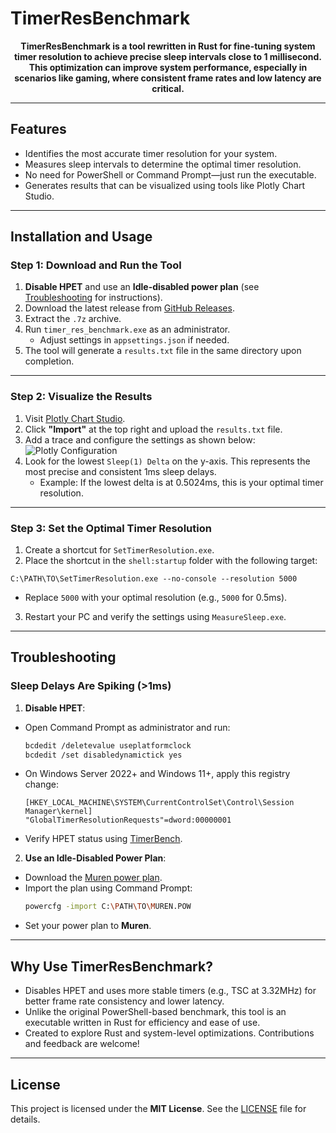 # TimerResBenchmark

<p align="center"><b>TimerResBenchmark is a tool rewritten in Rust for fine-tuning system timer resolution to achieve precise sleep intervals close to 1 millisecond. This optimization can improve system performance, especially in scenarios like gaming, where consistent frame rates and low latency are critical.</b></p>



---

## Features
- Identifies the most accurate timer resolution for your system.
- Measures sleep intervals to determine the optimal timer resolution.
- No need for PowerShell or Command Prompt—just run the executable.
- Generates results that can be visualized using tools like Plotly Chart Studio.

---

## Installation and Usage

### Step 1: Download and Run the Tool
1. **Disable HPET** and use an **Idle-disabled power plan** (see [Troubleshooting](#troubleshooting) for instructions).
2. Download the latest release from [GitHub Releases](https://github.com/SwiftyPop/TimerResBenchmark/releases).
3. Extract the `.7z` archive.
4. Run `timer_res_benchmark.exe` as an administrator.
   - Adjust settings in `appsettings.json` if needed.
5. The tool will generate a `results.txt` file in the same directory upon completion.

---

### Step 2: Visualize the Results
1. Visit [Plotly Chart Studio](https://chart-studio.plotly.com/create/#/).
2. Click **"Import"** at the top right and upload the `results.txt` file.
3. Add a trace and configure the settings as shown below:
   ![Plotly Configuration](https://github.com/SwiftyPop/TimerResBenchmark/assets/90952326/9f08eb09-7e1a-41f5-819e-10bd41444cd9)
4. Look for the lowest `Sleep(1) Delta` on the y-axis. This represents the most precise and consistent 1ms sleep delays.
   - Example: If the lowest delta is at 0.5024ms, this is your optimal timer resolution.

---

### Step 3: Set the Optimal Timer Resolution
1. Create a shortcut for `SetTimerResolution.exe`.
2. Place the shortcut in the `shell:startup` folder with the following target:
```
C:\PATH\TO\SetTimerResolution.exe --no-console --resolution 5000
```
- Replace `5000` with your optimal resolution (e.g., `5000` for 0.5ms).
3. Restart your PC and verify the settings using `MeasureSleep.exe`.

---

## Troubleshooting

### Sleep Delays Are Spiking (>1ms)
1. **Disable HPET**:
- Open Command Prompt as administrator and run:
  ```bash
  bcdedit /deletevalue useplatformclock
  bcdedit /set disabledynamictick yes
  ```
- On Windows Server 2022+ and Windows 11+, apply this registry change:
  ```plaintext
  [HKEY_LOCAL_MACHINE\SYSTEM\CurrentControlSet\Control\Session Manager\kernel]
  "GlobalTimerResolutionRequests"=dword:00000001
  ```
- Verify HPET status using [TimerBench](https://www.overclockers.at/articles/the-hpet-bug-what-it-is-and-what-it-isnt).

2. **Use an Idle-Disabled Power Plan**:
- Download the [Muren power plan](https://www.mediafire.com/file/39yxlxpbkyjg3qa/Muren.pow/file).
- Import the plan using Command Prompt:
  ```bash
  powercfg -import C:\PATH\TO\MUREN.POW
  ```
- Set your power plan to **Muren**.

---

## Why Use TimerResBenchmark?
- Disables HPET and uses more stable timers (e.g., TSC at 3.32MHz) for better frame rate consistency and lower latency.
- Unlike the original PowerShell-based benchmark, this tool is an executable written in Rust for efficiency and ease of use.
- Created to explore Rust and system-level optimizations. Contributions and feedback are welcome!

---

## License
This project is licensed under the **MIT License**. See the [LICENSE](https://github.com/SwiftyPop/TimerResBenchmark/blob/master/LICENSE) file for details.
